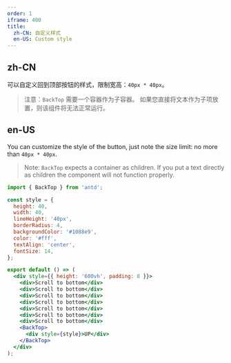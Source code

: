 ```yaml
---
order: 1
iframe: 400
title:
  zh-CN: 自定义样式
  en-US: Custom style
---
```


## zh-CN

可以自定义回到顶部按钮的样式，限制宽高：`40px * 40px`。

> 注意：`BackTop` 需要一个容器作为子容器。 如果您直接将文本作为子项放置，则该组件将无法正常运行。

## en-US

You can customize the style of the button, just note the size limit: no more than `40px * 40px`.

> Note: `BackTop` expects a container as children. If you put a text directly as children the component will not function properly.

```jsx
import { BackTop } from 'antd';

const style = {
  height: 40,
  width: 40,
  lineHeight: '40px',
  borderRadius: 4,
  backgroundColor: '#1088e9',
  color: '#fff',
  textAlign: 'center',
  fontSize: 14,
};

export default () => (
  <div style={{ height: '600vh', padding: 8 }}>
    <div>Scroll to bottom</div>
    <div>Scroll to bottom</div>
    <div>Scroll to bottom</div>
    <div>Scroll to bottom</div>
    <div>Scroll to bottom</div>
    <div>Scroll to bottom</div>
    <div>Scroll to bottom</div>
    <BackTop>
      <div style={style}>UP</div>
    </BackTop>
  </div>
);
```

